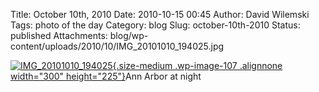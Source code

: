 Title: October 10th, 2010
Date: 2010-10-15 00:45
Author: David Wilemski
Tags: photo of the day
Category: blog
Slug: october-10th-2010
Status: published
Attachments: blog/wp-content/uploads/2010/10/IMG_20101010_194025.jpg

[![](http://oromis.davidwilemski.com/blog/wp-content/uploads/2010/10/IMG_20101010_194025-300x225.jpg "IMG_20101010_194025"){.size-medium
.wp-image-107 .alignnone width="300"
height="225"}](http://oromis.davidwilemski.com/blog/wp-content/uploads/2010/10/IMG_20101010_194025.jpg)Ann
Arbor at night
